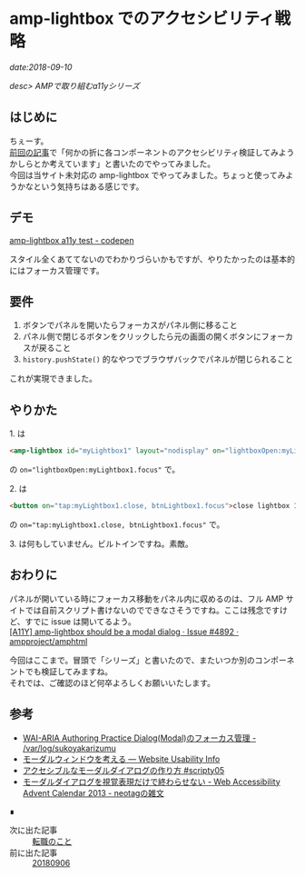 # amp-lightbox でのアクセシビリティ戦略

*date:2018-09-10*

*desc> AMPで取り組むa11yシリーズ*

## はじめに
ちぇーす。  
[前回の記事](20180906#-amp)で「何かの折に各コンポーネントのアクセシビリティ検証してみようかしらとか考えています」と書いたのでやってみました。  
今回は当サイト未対応の amp-lightbox でやってみました。ちょっと使ってみようかなという気持ちはある感じです。

## デモ
[amp-lightbox a11y test - codepen](https://codepen.io/hrfmmymt/pen/xaLoyJ)

スタイル全くあててないのでわかりづらいかもですが、やりたかったのは基本的にはフォーカス管理です。  

## 要件
1. ボタンでパネルを開いたらフォーカスがパネル側に移ること
1. パネル側で閉じるボタンをクリックしたら元の画面の開くボタンにフォーカスが戻ること
1. `history.pushState()` 的なやつでブラウザバックでパネルが閉じられること

これが実現できました。

## やりかた
1\. は
```html
<amp-lightbox id="myLightbox1" layout="nodisplay" on="lightboxOpen:myLightbox1.focus" role="dialog">
```
の `on="lightboxOpen:myLightbox1.focus"` で。

2\. は
```html
<button on="tap:myLightbox1.close, btnLightbox1.focus">close lightbox 1</button>
```
の `on="tap:myLightbox1.close, btnLightbox1.focus"` で。

3\. は何もしていません。ビルトインですね。素敵。

## おわりに
パネルが開いている時にフォーカス移動をパネル内に収めるのは、フル AMP サイトでは自前スクリプト書けないのでできなさそうですね。ここは残念ですけど、すでに issue は開いてるよう。  
[[A11Y] amp-lightbox should be a modal dialog · Issue #4892 · ampproject/amphtml](https://github.com/ampproject/amphtml/issues/4892)

今回はここまで。冒頭で「シリーズ」と書いたので、またいつか別のコンポーネントでも検証してみますね。  
それでは、ご確認のほど何卒よろしくお願いいたします。

## 参考
- [WAI-ARIA Authoring Practice Dialog(Modal)のフォーカス管理 - /var/log/sukoyakarizumu](http://sukoyakarizumu.hatenablog.com/entry/2017/12/03/171400)
- [モーダルウィンドウを考える &mdash; Website Usability Info](https://website-usability.info/2015/07/entry_150706.html)
- [アクセシブルなモーダルダイアログの作り方 #scripty05](https://www.slideshare.net/techblogyahoo/scripty05)
- [モーダルダイアログを視覚表現だけで終わらせない - Web Accessibility Advent Calendar 2013 - neotagの雑文](http://d.hatena.ne.jp/neotag/20131202/1385950612)

<footer>&#8718;</footer>
<nav class="post-recent">
  <dl><dt>次に出た記事</dt>
  <dd><a href="20181017">転職のこと</a></dd><dt>前に出た記事</dt>
  <dd><a href="20180906">20180906</a></dd></dl>
</nav>